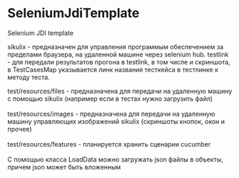 # SeleniumJdiTemplate
Selenium JDI template

sikulix - предназначен для управления программым обеспечением за пределами браузера, на удаленной машине через selenium hub.
testlink - для передали результатов прогона в testlink, в том числе и скриншота, в TestCasesMap указывается линк названия тесткейса в тестлинке к методу теста.

test/resources/files - предназначена для передачи на удаленную машину с помощью sikulix (например если в тестах нужно загрузить файл) <br /><br />
test/resources/images - предназначена для передачи на удаленную машину управляющих изображений sikulix (скриншоты кнопок, окон и прочее)<br /><br />
test/resources/features - планируется хранить сценарии cucumber<br /><br />
С помощью класса LoadData можно загружать json файлы в объекты, причем json может быть вложенным
